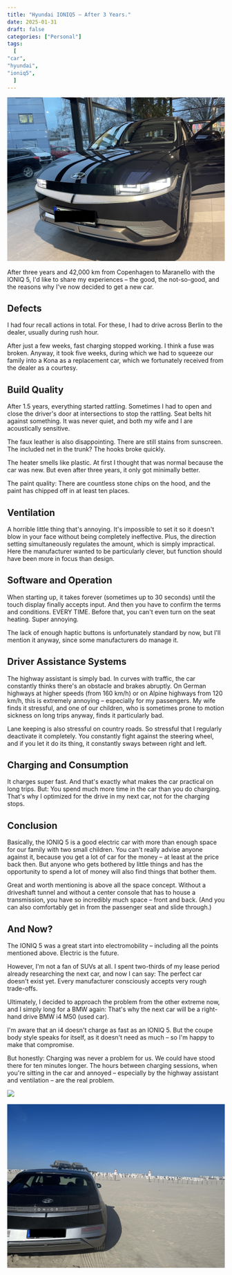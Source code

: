 ```yaml
---
title: "Hyundai IONIQ5 – After 3 Years."
date: 2025-01-31
draft: false
categories: ["Personal"]
tags:
  [
"car",
"hyundai",
"ioniq5",
  ]
---
```


![](ioniq5.jpg)

After three years and 42,000 km from Copenhagen to Maranello with the IONIQ 5, I'd like to share my experiences – the good, the not-so-good, and the reasons why I've now decided to get a new car.

## Defects

I had four recall actions in total. For these, I had to drive across Berlin to the dealer, usually during rush hour.

After just a few weeks, fast charging stopped working. I think a fuse was broken. Anyway, it took five weeks, during which we had to squeeze our family into a Kona as a replacement car, which we fortunately received from the dealer as a courtesy.

## Build Quality

After 1.5 years, everything started rattling. Sometimes I had to open and close the driver's door at intersections to stop the rattling. Seat belts hit against something. It was never quiet, and both my wife and I are acoustically sensitive.

The faux leather is also disappointing. There are still stains from sunscreen. The included net in the trunk? The hooks broke quickly.

The heater smells like plastic. At first I thought that was normal because the car was new. But even after three years, it only got minimally better.

The paint quality: There are countless stone chips on the hood, and the paint has chipped off in at least ten places.

## Ventilation

A horrible little thing that's annoying. It's impossible to set it so it doesn't blow in your face without being completely ineffective. Plus, the direction setting simultaneously regulates the amount, which is simply impractical. Here the manufacturer wanted to be particularly clever, but function should have been more in focus than design.

## Software and Operation

When starting up, it takes forever (sometimes up to 30 seconds) until the touch display finally accepts input. And then you have to confirm the terms and conditions. EVERY TIME. Before that, you can't even turn on the seat heating. Super annoying.

The lack of enough haptic buttons is unfortunately standard by now, but I'll mention it anyway, since some manufacturers do manage it.

## Driver Assistance Systems

The highway assistant is simply bad. In curves with traffic, the car constantly thinks there's an obstacle and brakes abruptly. On German highways at higher speeds (from 160 km/h) or on Alpine highways from 120 km/h, this is extremely annoying – especially for my passengers. My wife finds it stressful, and one of our children, who is sometimes prone to motion sickness on long trips anyway, finds it particularly bad.

Lane keeping is also stressful on country roads. So stressful that I regularly deactivate it completely. You constantly fight against the steering wheel, and if you let it do its thing, it constantly sways between right and left.

## Charging and Consumption

It charges super fast. And that's exactly what makes the car practical on long trips. But: You spend much more time in the car than you do charging. That's why I optimized for the drive in my next car, not for the charging stops.

## Conclusion

Basically, the IONIQ 5 is a good electric car with more than enough space for our family with two small children. You can't really advise anyone against it, because you get a lot of car for the money – at least at the price back then. But anyone who gets bothered by little things and has the opportunity to spend a lot of money will also find things that bother them.

Great and worth mentioning is above all the space concept. Without a driveshaft tunnel and without a center console that has to house a transmission, you have so incredibly much space – front and back. (And you can also comfortably get in from the passenger seat and slide through.)

## And Now?

The IONIQ 5 was a great start into electromobility – including all the points mentioned above. Electric is the future.

However, I'm not a fan of SUVs at all. I spent two-thirds of my lease period already researching the next car, and now I can say: The perfect car doesn't exist yet. Every manufacturer consciously accepts very rough trade-offs.

Ultimately, I decided to approach the problem from the other extreme now, and I simply long for a BMW again: That's why the next car will be a right-hand drive BMW i4 M50 (used car).

I'm aware that an i4 doesn't charge as fast as an IONIQ 5. But the coupe body style speaks for itself, as it doesn't need as much – so I'm happy to make that compromise.

But honestly: Charging was never a problem for us. We could have stood there for ten minutes longer. The hours between charging sessions, when you're sitting in the car and annoyed – especially by the highway assistant and ventilation – are the real problem.

![](tirol.jpg)

![](stpeter.jpg)
